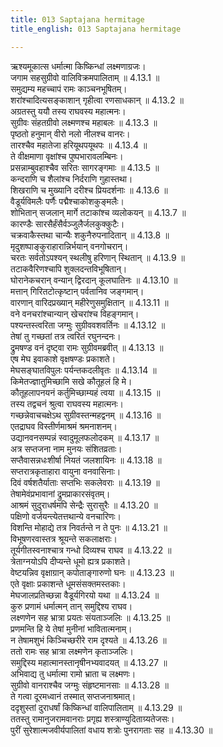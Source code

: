 ```yaml
---
title: 013 Saptajana hermitage
title_english: 013 Saptajana hermitage

---
```

<div class="audioEmbed"  caption="श्रीराम-हरिसीताराममूर्ति-घनपाठिभ्यां वचनम्" src="https://archive.org/download/Ramayana-recitation-Sriram-harisItArAmamUrti-Ghanapaati-v2/Kanda_4/Kanda_4_KSK-013-Saptha_Jana_Shrama_Varnanam_0.mp3"></div>

  
ऋश्यमूकात्स धर्मात्मा किष्किन्धां लक्ष्मणाग्रजः।  
जगाम सहसुग्रीवो वालिविक्रमपालिताम् ॥ 4.13.1 ॥   
समुद्यम्य महच्चापं रामः काञ्चनभूषितम्।  
शरांश्चादित्यसङ्काशान् गृहीत्वा रणसाधकान् ॥ 4.13.2 ॥   
अग्रतस्तु ययौ तस्य राघवस्य महात्मनः।  
सुग्रीवः संहतग्रीवो लक्ष्मणश्च महाबलः ॥ 4.13.3 ॥   
पृष्ठतो हनुमान् वीरो नलो नीलश्च वानरः।  
तारश्चैव महातेजा हरियूथपयूथपः ॥ 4.13.4 ॥   
ते वीक्षमाणा वृक्षांश्च पुष्पभारावलम्बिनः।  
प्रसन्नाम्बुवहाश्चैव सरितः सागरङ्गमाः ॥ 4.13.5 ॥   
कन्दराणि च शैलांश्च निर्दराणि गुहास्तथा।  
शिखराणि च मुख्यानि दरीश्च प्रियदर्शनाः ॥ 4.13.6 ॥   
वैडूर्यविमलैः पर्णैः पद्मैश्चाकोशकुङ्मलैः।  
शोभितान् सजलान् मार्गे तटाकांश्च व्यलोकयन् ॥ 4.13.7 ॥   
कारण्डैः सारसैर्हंसैर्वञ्जुलैर्जलकुक्कुटैः।  
चक्रवाकैस्तथा चान्यैः शकुनैरुपनादितान् ॥ 4.13.8 ॥   
मृदुशष्पाङ्कुराहारान्निर्भयान् वनगोचरान्।  
चरतः सर्वतोऽपश्यन् स्थलीषु हरिणान् स्थितान् ॥ 4.13.9 ॥   
तटाकवैरिणश्चापि शुक्लदन्तविभूषितान्।  
घोरानेकचरान् वन्यान् द्विरदान् कूलघातिनः ॥ 4.13.10 ॥   
मत्तान् गिरितटोत्कृष्टान् पर्वतानिव जङ्गमान्।  
वारणान् वारिदप्रख्यान् महीरेणुसमुक्षितान् ॥ 4.13.11 ॥   
वने वनचरांश्चान्यान् खेचरांश्च विहङ्गमान्।  
पश्यन्तस्त्वरिता जग्मुः सुग्रीववशवर्तिनः ॥ 4.13.12 ॥   
तेषां तु गच्छतां तत्र त्वरितं रघुनन्दनः।  
द्रुमषण्ड वनं दृष्ट्वा रामः सुग्रीवमब्रवीत् ॥ 4.13.13 ॥   
एष मेघ इवाकाशे वृक्षषण्डः प्रकाशते।  
मेघसङ्घातविपुलः पर्यन्तकदलीवृतः ॥ 4.13.14 ॥   
किमेतज्ज्ञातुमिच्छामि सखे कौतूहलं हि मे।  
कौतूहलापनयनं कर्तुमिच्छाम्यहं त्वया ॥ 4.13.15 ॥   
तस्य तद्वचनं श्रुत्वा राघवस्य महात्मनः।  
गच्छन्नेवाचचक्षेऽथ सुग्रीवस्तन्महद्वनम् ॥ 4.13.16 ॥   
एतद्राघव विस्तीर्णमाश्रमं श्रमनाशनम्।  
उद्यानवनसम्पन्नं स्वादुमूलफलोदकम् ॥ 4.13.17 ॥   
अत्र सप्तजना नाम मुनयः संशितव्रताः।  
सप्तैवासन्नधःशीर्षा नियतं जलशायिनः ॥ 4.13.18 ॥   
सप्तरात्रकृताहारा वायुना वनवासिनाः।  
दिवं वर्षशतैर्याताः सप्तभिः सकलेवराः ॥ 4.13.19 ॥   
तेषामेवंप्रभावानां द्रुमप्राकारसंवृतम्।  
आश्रमं सुदुराधर्षमपि सेन्द्रैः सुरासुरैः ॥ 4.13.20 ॥   
पक्षिणो वर्जयन्त्येतत्तथान्ये वनचारिणः।  
विशन्ति मोहाद्ये तत्र निवर्तन्ते न ते पुनः ॥ 4.13.21 ॥   
विभूषणरवास्तत्र श्रूयन्ते सकलाक्षराः।  
तूर्यगीतस्वनाश्चात्र गन्धो दिव्यश्च राघव ॥ 4.13.22 ॥   
त्रेताग्नयोऽपि दीप्यन्ते धूमो ह्यत्र प्रकाशते।  
वेष्टयन्निव वृक्षाग्रान् कपोताङ्गारुणो घनः ॥ 4.13.23 ॥   
एते वृक्षाः प्रकाशन्ते धूमसंसक्तमस्तकाः।  
मेघजालप्रतिच्छन्ना वैडूर्यगिरयो यथा ॥ 4.13.24 ॥   
कुरु प्रणामं धर्मात्मन् तान् समुद्दिश्य राघव।  
लक्ष्णणेन सह भ्रात्रा प्रयतः संयताञ्जलिः ॥ 4.13.25 ॥   
प्रणमन्ति हि ये तेषां मुनीनां भावितात्मनाम्।  
न तेषामशुभं किञ्चिच्छरीरे राम दृश्यते ॥ 4.13.26 ॥   
ततो रामः सह भ्रात्रा लक्ष्मणेन कृताञ्जलिः।  
समुद्दिस्य महात्मानस्तानृषीनभ्यवादयत् ॥ 4.13.27 ॥   
अभिवाद्य तु धर्मात्मा रामो भ्राता च लक्ष्मणः।  
सुग्रीवो वानराश्चैव जग्मुः संहृष्टमानसाः ॥ 4.13.28 ॥   
ते गत्वा दूरमध्वानं तस्मात् सप्तजनाश्रमात्।  
ददृशुस्तां दुराधर्षां किष्किन्धां वालिपालिताम् ॥ 4.13.29 ॥   
ततस्तु रामानुजरामवानराः प्रगृह्य शस्त्राण्युदिताग्र्यतेजसः।  
पुरीं सुरेशात्मजवीर्यपालितां वधाय शत्रोः पुनरागताः सह ॥ 4.13.30 ॥   
